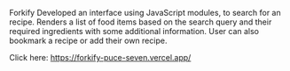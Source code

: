 Forkify
Developed an interface using JavaScript modules, to search for an recipe. Renders a list of food
items based on the search query and their required ingredients with some additional
information. User can also bookmark a recipe or add their own recipe.

Click here: https://forkify-puce-seven.vercel.app/
